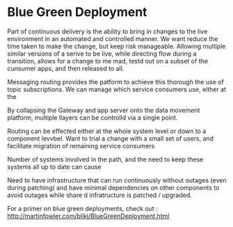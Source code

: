 # Blue Green Deployment

Part of continuous delivery is the ability to bring in changes to the live environment in an automated and controlled manner.  We want reduce the time taken to make the change, but keep risk manageable.  Allowing multiple similar versions of a serive to be live, while directing flow during a transition, allows for a change to me mad, testd out on a subset of the cunsumer apps, and then released to all.

Messaging routing provides the patform to achieve this thorough the use of topic subscriptions.  We can manage which service consumers use, either at the  

By collapsing the Gateway and app server onto the data movement platform, multiple llayers can be controlld via a single point.

Routing can be effected either at the whole system level or down to a component levvbel.  Want to trial a change with a small set of users, and facilitate migration of remaining service consumers

Number of systems involved in the path, and the need to keep these systems all up to date can cause 

Need to have infrastructure that can run continuously without outages (even during patching) and have minimal dependencies on other components to avoid outages while share d infratructure is patched / upgraded.


For a primer on blue green deployments, check out : http://martinfowler.com/bliki/BlueGreenDeployment.html
